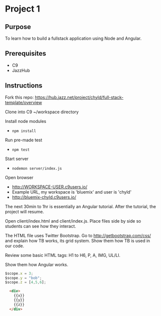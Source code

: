 # Project 1

## Purpose
To learn how to build a fullstack application using Node and Angular.

## Prerequisites
- C9
- JazzHub

## Instructions
Fork this repo:
https://hub.jazz.net/project/chyld/full-stack-template/overview

Clone into C9 ~/workspace directory

Install node modules
- `npm install`

Run pre-made test
- `npm test`

Start server
- `nodemon server/index.js`

Open browser
- http://WORKSPACE-USER.c9users.io/
- Example URL, my workspace is 'bluemix' and user is 'chyld'
- http://bluemix-chyld.c9users.io/

The next 30min to 1hr is essentially an Angular tutorial. After the tutorial, the project will resume.

Open client/index.html and client/index.js. Place files side by side so students can see how they interact.

The HTML file uses Twitter Bootstrap. Go to http://getbootstrap.com/css/ and explain how TB works, its grid system. Show them how TB is used in our code.

Review some basic HTML tags: H1 to H6, P, A, IMG, UL/LI.

Show them how Angular works.
```js
$scope.x = 3;
$scope.y = "bob";
$scope.z = [4,5,6];
```
```html
  <div>
    {{x}}
    {{y}}
    {{z}}
  </div>
```
